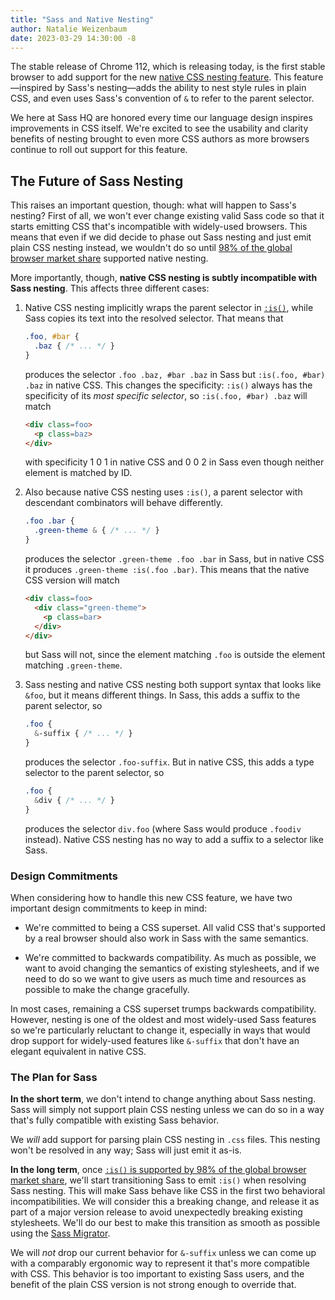 ```yaml
---
title: "Sass and Native Nesting"
author: Natalie Weizenbaum
date: 2023-03-29 14:30:00 -8
---
```


The stable release of Chrome 112, which is releasing today, is the first stable
browser to add support for the new [native CSS nesting feature]. This
feature—inspired by Sass's nesting—adds the ability to nest style rules in plain
CSS, and even uses Sass's convention of `&` to refer to the parent selector.

[native CSS nesting feature]: https://drafts.csswg.org/css-nesting/

We here at Sass HQ are honored every time our language design inspires
improvements in CSS itself. We're excited to see the usability and clarity
benefits of nesting brought to even more CSS authors as more browsers continue
to roll out support for this feature.

## The Future of Sass Nesting

This raises an important question, though: what will happen to Sass's nesting?
First of all, we won't ever change existing valid Sass code so that it starts
emitting CSS that's incompatible with widely-used browsers. This means that even
if we did decide to phase out Sass nesting and just emit plain CSS nesting
instead, we wouldn't do so until [98% of the global browser market share]
supported native nesting.

[98% of the global browser market share]: https://github.com/sass/dart-sass#browser-compatibility

More importantly, though, **native CSS nesting is subtly incompatible with Sass
nesting**. This affects three different cases:

1. Native CSS nesting implicitly wraps the parent selector in [`:is()`], while
   Sass copies its text into the resolved selector. That means that

   [`:is()`]: https://developer.mozilla.org/en-US/docs/Web/CSS/:is

   ```scss
   .foo, #bar {
     .baz { /* ... */ }
   }
   ```

   produces the selector `.foo .baz, #bar .baz` in Sass but `:is(.foo, #bar)
   .baz` in native CSS. This changes the specificity: `:is()` always has the
   specificity of its _most specific selector_, so `:is(.foo, #bar) .baz` will
   match

   ```html
   <div class=foo>
     <p class=baz>
   </div>
   ```

   with specificity 1 0 1 in native CSS and 0 0 2 in Sass even though neither
   element is matched by ID.

2. Also because native CSS nesting uses `:is()`, a parent selector with
   descendant combinators will behave differently.

   ```scss
   .foo .bar {
     .green-theme & { /* ... */ }
   }
   ```

   produces the selector `.green-theme .foo .bar` in Sass, but in native CSS it
   produces `.green-theme :is(.foo .bar)`. This means that the native CSS
   version will match

   ```html
   <div class=foo>
     <div class="green-theme">
       <p class=bar>
     </div>
   </div>
   ```

   but Sass will not, since the element matching `.foo` is outside the element
   matching `.green-theme`.

3. Sass nesting and native CSS nesting both support syntax that looks like
   `&foo`, but it means different things. In Sass, this adds a suffix to the
   parent selector, so

   ```scss
   .foo {
     &-suffix { /* ... */ }
   }
   ```

   produces the selector `.foo-suffix`. But in native CSS, this adds a type
   selector to the parent selector, so

   ```scss
   .foo {
     &div { /* ... */ }
   }
   ```

   produces the selector `div.foo` (where Sass would produce `.foodiv` instead).
   Native CSS nesting has no way to add a suffix to a selector like Sass.

### Design Commitments

When considering how to handle this new CSS feature, we have two important
design commitments to keep in mind:

* We're committed to being a CSS superset. All valid CSS that's supported by a
  real browser should also work in Sass with the same semantics.

* We're committed to backwards compatibility. As much as possible, we want to
  avoid changing the semantics of existing stylesheets, and if we need to do so
  we want to give users as much time and resources as possible to make the
  change gracefully.

In most cases, remaining a CSS superset trumps backwards compatibility. However,
nesting is one of the oldest and most widely-used Sass features so we're
particularly reluctant to change it, especially in ways that would drop support
for widely-used features like `&-suffix` that don't have an elegant equivalent
in native CSS.

### The Plan for Sass

**In the short term**, we don't intend to change anything about Sass nesting.
Sass will simply not support plain CSS nesting unless we can do so in a way
that's fully compatible with existing Sass behavior.

We _will_ add support for parsing plain CSS nesting in `.css` files. This
nesting won't be resolved in any way; Sass will just emit it as-is.

**In the long term**, once [`:is()` is supported by 98% of the global browser
market share], we'll start transitioning Sass to emit `:is()` when resolving
Sass nesting. This will make Sass behave like CSS in the first two behavioral
incompatibilities. We will consider this a breaking change, and release it as
part of a major version release to avoid unexpectedly breaking existing
stylesheets. We'll do our best to make this transition as smooth as possible
using the [Sass Migrator].

[`:is()` is supported by 98% of the global browser market share]: https://caniuse.com/css-matches-pseudo
[Sass Migrator]: /documentation/cli/migrator

We will _not_ drop our current behavior for `&-suffix` unless we can come up
with a comparably ergonomic way to represent it that's more compatible with CSS.
This behavior is too important to existing Sass users, and the benefit of the
plain CSS version is not strong enough to override that.

